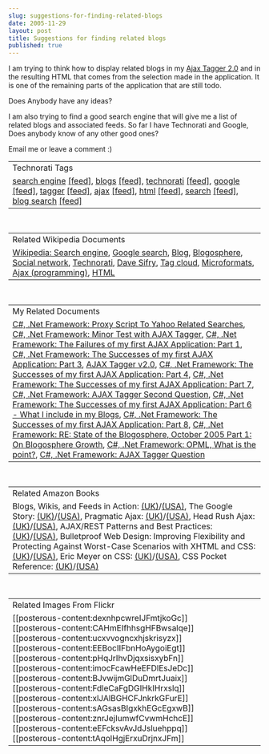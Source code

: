 ```yaml
---
slug: suggestions-for-finding-related-blogs
date: 2005-11-29
layout: post
title: Suggestions for finding related blogs
published: true
---
```

I am trying to think how to display related blogs in my <a href="http://ajaxtag.kinlan.co.uk">Ajax Tagger 2.0</a> and in the resulting HTML that comes from the selection made in the application.  It is one of the remaining parts of the application that are still todo.<p />Does Anybody have any ideas?<p />I am also trying to find a good search engine that will give me a list of related blogs and associated feeds.  So far I have Technorati and Google,  Does anybody know of any other good ones?<p />Email me or leave a comment :)<p /><table class="TechnoratiHead TagHeader">
<tr><td>Technorati Tags</td></tr>
<tr class="Technorati"><td>
<a href="http://www.technorati.com/tag/search%20engine" class="Tag" rel="tag">search engine</a> <a href="http://feeds.technorati.com/feed/posts/tag/search%20engine" class="Tag">[feed]</a>, <a href="http://www.technorati.com/tag/blogs" class="Tag" rel="tag">blogs</a> <a href="http://feeds.technorati.com/feed/posts/tag/blogs" class="Tag">[feed]</a>, <a href="http://www.technorati.com/tag/technorati" class="Tag" rel="tag">technorati</a> <a href="http://feeds.technorati.com/feed/posts/tag/technorati" class="Tag">[feed]</a>, <a href="http://www.technorati.com/tag/google" class="Tag" rel="tag">google</a> <a href="http://feeds.technorati.com/feed/posts/tag/google" class="Tag">[feed]</a>, <a href="http://www.technorati.com/tag/tagger" class="Tag" rel="tag">tagger</a> <a href="http://feeds.technorati.com/feed/posts/tag/tagger" class="Tag">[feed]</a>, <a href="http://www.technorati.com/tag/ajax" class="Tag" rel="tag">ajax</a> <a href="http://feeds.technorati.com/feed/posts/tag/ajax" class="Tag">[feed]</a>, <a href="http://www.technorati.com/tag/html" class="Tag" rel="tag">html</a> <a href="http://feeds.technorati.com/feed/posts/tag/html" class="Tag">[feed]</a>, <a href="http://www.technorati.com/tag/search" class="Tag" rel="tag">search</a> <a href="http://feeds.technorati.com/feed/posts/tag/search" class="Tag">[feed]</a>, <a href="http://www.technorati.com/tag/blog%20search" class="Tag" rel="tag">blog search</a> <a href="http://feeds.technorati.com/feed/posts/tag/blog%20search" class="Tag">[feed]</a>
</td></tr>
</table><br /><table class="TechnoratiHead TagHeader">
<tr><td>Related Wikipedia Documents</td></tr>
<tr class="Technorati"><td>
<a href="http://en.wikipedia.org/wiki/Search_engine" class="Tag" rel="tag">Wikipedia: Search engine</a>, <a href="http://en.wikipedia.org/wiki/Google_(search_engine)" class="Tag" rel="tag">Google search</a>, <a href="http://en.wikipedia.org/wiki/Blog" class="Tag" rel="tag">Blog</a>, <a href="http://en.wikipedia.org/wiki/Blogosphere" class="Tag" rel="tag">Blogosphere</a>, <a href="http://en.wikipedia.org/wiki/Social_networking" class="Tag" rel="tag">Social network</a>, <a href="http://en.wikipedia.org/wiki/Technorati" class="Tag" rel="tag">Technorati</a>, <a href="http://en.wikipedia.org/wiki/Dave_Sifry" class="Tag" rel="tag">Dave Sifry</a>, <a href="http://en.wikipedia.org/wiki/Tag_cloud" class="Tag" rel="tag">Tag cloud</a>, <a href="http://en.wikipedia.org/wiki/Microformats" class="Tag" rel="tag">Microformats</a>, <a href="http://en.wikipedia.org/wiki/AJAX" class="Tag" rel="tag">Ajax (programming)</a>, <a href="http://en.wikipedia.org/wiki/HTML" class="Tag" rel="tag">HTML</a>
</td></tr>
</table><br /><table class="TechnoratiHead TagHeader">
<tr><td>My Related Documents</td></tr>
<tr class="Technorati"><td>
<a href="http://www.kinlan.co.uk/2005/08/proxy-script-to-yahoo-related-searches.html" class="Tag" rel="tag">C#, .Net Framework: Proxy Script To Yahoo Related Searches</a>, <a href="http://www.kinlan.co.uk/2005/09/minor-test-with-ajax-tagger.html" class="Tag" rel="tag">C#, .Net Framework: Minor Test with AJAX Tagger</a>, <a href="http://www.kinlan.co.uk/2005/08/failures-of-my-first-ajax-application.html" class="Tag" rel="tag">C#, .Net Framework: The Failures of my first AJAX Application: Part 1</a>, <a href="http://www.kinlan.co.uk/2005/08/successes-of-my-first-ajax-application_15.html" class="Tag" rel="tag">C#, .Net Framework: The Successes of my first AJAX Application: Part 3</a>, <a href="http://www.kinlan.co.uk/AjaxExperiments/AjaxTag2" class="Tag" rel="tag">AJAX Tagger v2.0</a>, <a href="http://www.kinlan.co.uk/2005/08/successes-of-my-first-ajax-application_16.html" class="Tag" rel="tag">C#, .Net Framework: The Successes of my first AJAX Application: Part 4</a>, <a href="http://www.kinlan.co.uk/2005/08/successes-of-my-first-ajax_112454053743335049.html" class="Tag" rel="tag">C#, .Net Framework: The Successes of my first AJAX Application: Part 7</a>, <a href="http://www.kinlan.co.uk/2005/09/ajax-tagger-second-question.html" class="Tag" rel="tag">C#, .Net Framework: AJAX Tagger Second Question</a>, <a href="http://www.kinlan.co.uk/2005/08/successes-of-my-first-ajax_112453051414855015.html" class="Tag" rel="tag">C#, .Net Framework: The Successes of my first AJAX Application: Part 6 - What I include in my Blogs</a>, <a href="http://www.kinlan.co.uk/2005/08/successes-of-my-first-ajax_112454500202465084.html" class="Tag" rel="tag">C#, .Net Framework: The Successes of my first AJAX Application: Part 8</a>, <a href="http://www.kinlan.co.uk/2005/10/re-state-of-blogosphere-october-2005.html" class="Tag" rel="tag">C#, .Net Framework: RE: State of the Blogosphere, October 2005 Part 1: On Blogosphere Growth</a>, <a href="http://www.kinlan.co.uk/2005/08/opml-what-is-point.html" class="Tag" rel="tag">C#, .Net Framework: OPML, What is the point?</a>, <a href="http://www.kinlan.co.uk/2005/09/ajax-tagger-question.html" class="Tag" rel="tag">C#, .Net Framework: AJAX Tagger Question</a>
</td></tr>
</table><br /><table class="TechnoratiHead TagHeader">
<tr><td>Related Amazon Books</td></tr>
<tr class="Technorati"><td>Blogs, Wikis, and Feeds in Action: <a href="http://www.amazon.co.uk/exec/obidos/redirect?tag=cnetfra-21%26link_code=xm2%26camp=2025%26creative=165953%26path=http://www.amazon.co.uk/gp/redirect.html%253fASIN=1932394494%2526tag=cnetfra-21%2526lcode=xm2%2526cID=2025%2526ccmID=165953%2526location=/o/ASIN/1932394494%25253FSubscriptionId=0CM2PVF6VAHJQKW5G782" class="Tag" rel="tag">(UK)</a>/<a href="http://www.amazon.com/exec/obidos/redirect?tag=cnetfra-20%26link_code=xm2%26camp=2025%26creative=165953%26path=http://www.amazon.com/gp/redirect.html%253fASIN=1932394494%2526tag=cnetfra-20%2526lcode=xm2%2526cID=2025%2526ccmID=165953%2526location=/o/ASIN/1932394494%25253FSubscriptionId=0CM2PVF6VAHJQKW5G782" class="Tag" rel="tag">(USA)</a>, The Google Story: <a href="http://www.amazon.co.uk/exec/obidos/redirect?tag=cnetfra-21%26link_code=xm2%26camp=2025%26creative=165953%26path=http://www.amazon.co.uk/gp/redirect.html%253fASIN=1405053712%2526tag=cnetfra-21%2526lcode=xm2%2526cID=2025%2526ccmID=165953%2526location=/o/ASIN/1405053712%25253FSubscriptionId=0CM2PVF6VAHJQKW5G782" class="Tag" rel="tag">(UK)</a>/<a href="http://www.amazon.com/exec/obidos/redirect?tag=cnetfra-20%26link_code=xm2%26camp=2025%26creative=165953%26path=http://www.amazon.com/gp/redirect.html%253fASIN=1405053712%2526tag=cnetfra-20%2526lcode=xm2%2526cID=2025%2526ccmID=165953%2526location=/o/ASIN/1405053712%25253FSubscriptionId=0CM2PVF6VAHJQKW5G782" class="Tag" rel="tag">(USA)</a>, Pragmatic Ajax: <a href="http://www.amazon.co.uk/exec/obidos/redirect?tag=cnetfra-21%26link_code=xm2%26camp=2025%26creative=165953%26path=http://www.amazon.co.uk/gp/redirect.html%253fASIN=0976694085%2526tag=cnetfra-21%2526lcode=xm2%2526cID=2025%2526ccmID=165953%2526location=/o/ASIN/0976694085%25253FSubscriptionId=0CM2PVF6VAHJQKW5G782" class="Tag" rel="tag">(UK)</a>/<a href="http://www.amazon.com/exec/obidos/redirect?tag=cnetfra-20%26link_code=xm2%26camp=2025%26creative=165953%26path=http://www.amazon.com/gp/redirect.html%253fASIN=0976694085%2526tag=cnetfra-20%2526lcode=xm2%2526cID=2025%2526ccmID=165953%2526location=/o/ASIN/0976694085%25253FSubscriptionId=0CM2PVF6VAHJQKW5G782" class="Tag" rel="tag">(USA)</a>, Head Rush Ajax: <a href="http://www.amazon.co.uk/exec/obidos/redirect?tag=cnetfra-21%26link_code=xm2%26camp=2025%26creative=165953%26path=http://www.amazon.co.uk/gp/redirect.html%253fASIN=0596102259%2526tag=cnetfra-21%2526lcode=xm2%2526cID=2025%2526ccmID=165953%2526location=/o/ASIN/0596102259%25253FSubscriptionId=0CM2PVF6VAHJQKW5G782" class="Tag" rel="tag">(UK)</a>/<a href="http://www.amazon.com/exec/obidos/redirect?tag=cnetfra-20%26link_code=xm2%26camp=2025%26creative=165953%26path=http://www.amazon.com/gp/redirect.html%253fASIN=0596102259%2526tag=cnetfra-20%2526lcode=xm2%2526cID=2025%2526ccmID=165953%2526location=/o/ASIN/0596102259%25253FSubscriptionId=0CM2PVF6VAHJQKW5G782" class="Tag" rel="tag">(USA)</a>, AJAX/REST Patterns and Best Practices: <a href="http://www.amazon.co.uk/exec/obidos/redirect?tag=cnetfra-21%26link_code=xm2%26camp=2025%26creative=165953%26path=http://www.amazon.co.uk/gp/redirect.html%253fASIN=1590596161%2526tag=cnetfra-21%2526lcode=xm2%2526cID=2025%2526ccmID=165953%2526location=/o/ASIN/1590596161%25253FSubscriptionId=0CM2PVF6VAHJQKW5G782" class="Tag" rel="tag">(UK)</a>/<a href="http://www.amazon.com/exec/obidos/redirect?tag=cnetfra-20%26link_code=xm2%26camp=2025%26creative=165953%26path=http://www.amazon.com/gp/redirect.html%253fASIN=1590596161%2526tag=cnetfra-20%2526lcode=xm2%2526cID=2025%2526ccmID=165953%2526location=/o/ASIN/1590596161%25253FSubscriptionId=0CM2PVF6VAHJQKW5G782" class="Tag" rel="tag">(USA)</a>, Bulletproof Web Design: Improving Flexibility and Protecting Against Worst-Case Scenarios with XHTML and CSS: <a href="http://www.amazon.co.uk/exec/obidos/redirect?tag=cnetfra-21%26link_code=xm2%26camp=2025%26creative=165953%26path=http://www.amazon.co.uk/gp/redirect.html%253fASIN=0321346939%2526tag=cnetfra-21%2526lcode=xm2%2526cID=2025%2526ccmID=165953%2526location=/o/ASIN/0321346939%25253FSubscriptionId=0CM2PVF6VAHJQKW5G782" class="Tag" rel="tag">(UK)</a>/<a href="http://www.amazon.com/exec/obidos/redirect?tag=cnetfra-20%26link_code=xm2%26camp=2025%26creative=165953%26path=http://www.amazon.com/gp/redirect.html%253fASIN=0321346939%2526tag=cnetfra-20%2526lcode=xm2%2526cID=2025%2526ccmID=165953%2526location=/o/ASIN/0321346939%25253FSubscriptionId=0CM2PVF6VAHJQKW5G782" class="Tag" rel="tag">(USA)</a>, Eric Meyer on CSS: <a href="http://www.amazon.co.uk/exec/obidos/redirect?tag=cnetfra-21%26link_code=xm2%26camp=2025%26creative=165953%26path=http://www.amazon.co.uk/gp/redirect.html%253fASIN=073571245X%2526tag=cnetfra-21%2526lcode=xm2%2526cID=2025%2526ccmID=165953%2526location=/o/ASIN/073571245X%25253FSubscriptionId=0CM2PVF6VAHJQKW5G782" class="Tag" rel="tag">(UK)</a>/<a href="http://www.amazon.com/exec/obidos/redirect?tag=cnetfra-20%26link_code=xm2%26camp=2025%26creative=165953%26path=http://www.amazon.com/gp/redirect.html%253fASIN=073571245X%2526tag=cnetfra-20%2526lcode=xm2%2526cID=2025%2526ccmID=165953%2526location=/o/ASIN/073571245X%25253FSubscriptionId=0CM2PVF6VAHJQKW5G782" class="Tag" rel="tag">(USA)</a>, CSS Pocket Reference: <a href="http://www.amazon.co.uk/exec/obidos/redirect?tag=cnetfra-21%26link_code=xm2%26camp=2025%26creative=165953%26path=http://www.amazon.co.uk/gp/redirect.html%253fASIN=0596007779%2526tag=cnetfra-21%2526lcode=xm2%2526cID=2025%2526ccmID=165953%2526location=/o/ASIN/0596007779%25253FSubscriptionId=0CM2PVF6VAHJQKW5G782" class="Tag" rel="tag">(UK)</a>/<a href="http://www.amazon.com/exec/obidos/redirect?tag=cnetfra-20%26link_code=xm2%26camp=2025%26creative=165953%26path=http://www.amazon.com/gp/redirect.html%253fASIN=0596007779%2526tag=cnetfra-20%2526lcode=xm2%2526cID=2025%2526ccmID=165953%2526location=/o/ASIN/0596007779%25253FSubscriptionId=0CM2PVF6VAHJQKW5G782" class="Tag" rel="tag">(USA)</a>
</td></tr>
</table><br /><table class="TechnoratiHead TagHeader">
<tr><td>Related Images From Flickr</td></tr>
<tr class="Technorati"><td>
<span style="float: left;">[[posterous-content:dexnhpcwreIJFmtjkoGc]]</span><span style="float: left;">[[posterous-content:CAHmEIfhhsgHFBwsalqe]]</span><span style="float: left;">[[posterous-content:ucxvvogncxhjskrisyzx]]</span><span style="float: left;">[[posterous-content:EEBocIIFbnHoAygoiEgt]]</span><span style="float: left;">[[posterous-content:pHqJrIhvDjqxsisxybFn]]</span><span style="float: left;">[[posterous-content:imocFcawHeEFDlEsJeDc]]</span><span style="float: left;">[[posterous-content:BJvwijmGlDuDmrtJuaix]]</span><span style="float: left;">[[posterous-content:FdleCaFgDGIHkIHrxslq]]</span><span style="float: left;">[[posterous-content:xlJAlBGHCFJnkrkGFurE]]</span><span style="float: left;">[[posterous-content:sAGsasBIgxkhEGcEgxwB]]</span><span style="float: left;">[[posterous-content:znrJejIumwfCvwmHchcE]]</span><span style="float: left;">[[posterous-content:eEFcksvAvJdJsluehppq]]</span><span style="float: left;">[[posterous-content:tAqolHgjErxuDrjnxJFm]]</span>
</td></tr>
</table><div class="blogger-post-footer"><img class="posterous_download_image" src="https://blogger.googleusercontent.com/tracker/8109338-113330347610524273?l=www.kinlan.co.uk%2Findex.html" height="1" alt="" width="1" /></div>

